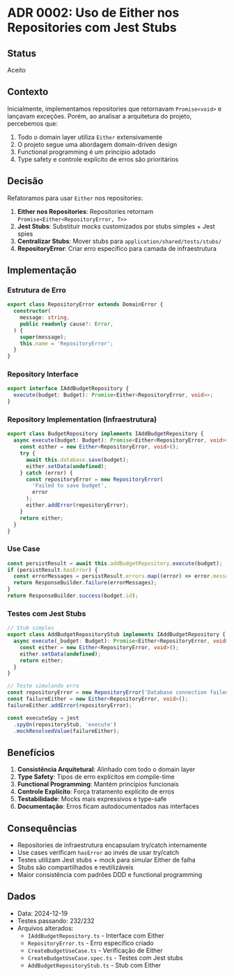 # ADR 0002: Uso de Either nos Repositories com Jest Stubs

## Status
Aceito

## Contexto
Inicialmente, implementamos repositories que retornavam `Promise<void>` e lançavam exceções. Porém, ao analisar a arquitetura do projeto, percebemos que:

1. Todo o domain layer utiliza `Either` extensivamente
2. O projeto segue uma abordagem domain-driven design
3. Functional programming é um princípio adotado
4. Type safety e controle explícito de erros são prioritários

## Decisão
Refatoramos para usar `Either` nos repositories:

1. **Either nos Repositories**: Repositories retornam `Promise<Either<RepositoryError, T>>`
2. **Jest Stubs**: Substituir mocks customizados por stubs simples + Jest spies
3. **Centralizar Stubs**: Mover stubs para `application/shared/tests/stubs/`
4. **RepositoryError**: Criar erro específico para camada de infraestrutura

## Implementação

### Estrutura de Erro
```typescript
export class RepositoryError extends DomainError {
  constructor(
    message: string,
    public readonly cause?: Error,
  ) {
    super(message);
    this.name = 'RepositoryError';
  }
}
```

### Repository Interface
```typescript
export interface IAddBudgetRepository {
  execute(budget: Budget): Promise<Either<RepositoryError, void>>;
}
```

### Repository Implementation (Infraestrutura)
```typescript
export class BudgetRepository implements IAddBudgetRepository {
  async execute(budget: Budget): Promise<Either<RepositoryError, void>> {
    const either = new Either<RepositoryError, void>();
    try {
      await this.database.save(budget);
      either.setData(undefined);
    } catch (error) {
      const repositoryError = new RepositoryError(
        'Failed to save budget', 
        error
      );
      either.addError(repositoryError);
    }
    return either;
  }
}
```

### Use Case
```typescript
const persistResult = await this.addBudgetRepository.execute(budget);
if (persistResult.hasError) {
  const errorMessages = persistResult.errors.map((error) => error.message);
  return ResponseBuilder.failure(errorMessages);
}
return ResponseBuilder.success(budget.id);
```

### Testes com Jest Stubs
```typescript
// Stub simples
export class AddBudgetRepositoryStub implements IAddBudgetRepository {
  async execute(_budget: Budget): Promise<Either<RepositoryError, void>> {
    const either = new Either<RepositoryError, void>();
    either.setData(undefined);
    return either;
  }
}

// Teste simulando erro
const repositoryError = new RepositoryError('Database connection failed');
const failureEither = new Either<RepositoryError, void>();
failureEither.addError(repositoryError);

const executeSpy = jest
  .spyOn(repositoryStub, 'execute')
  .mockResolvedValue(failureEither);
```

## Benefícios

1. **Consistência Arquitetural**: Alinhado com todo o domain layer
2. **Type Safety**: Tipos de erro explícitos em compile-time
3. **Functional Programming**: Mantém princípios funcionais
4. **Controle Explícito**: Força tratamento explícito de erros
5. **Testabilidade**: Mocks mais expressivos e type-safe
6. **Documentação**: Erros ficam autodocumentados nas interfaces

## Consequências

- Repositories de infraestrutura encapsulam try/catch internamente
- Use cases verificam `hasError` ao invés de usar try/catch
- Testes utilizam Jest stubs + mock para simular Either de falha
- Stubs são compartilhados e reutilizáveis
- Maior consistência com padrões DDD e functional programming

## Dados
- Data: 2024-12-19
- Testes passando: 232/232
- Arquivos alterados: 
  - `IAddBudgetRepository.ts` - Interface com Either
  - `RepositoryError.ts` - Erro específico criado
  - `CreateBudgetUseCase.ts` - Verificação de Either
  - `CreateBudgetUseCase.spec.ts` - Testes com Jest stubs
  - `AddBudgetRepositoryStub.ts` - Stub com Either
